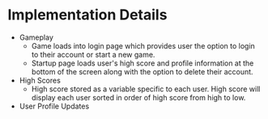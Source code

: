 
# Implementation Details

- Gameplay
    - Game loads into login page which provides user the option to login to their account or start a new game.
    - Startup page loads user's high score and profile information at the bottom of the screen along with the option to delete their account.
 - High Scores
    - High score stored as a variable specific to each user. High score will display each user sorted in order of high score from high to low.
 - User Profile Updates